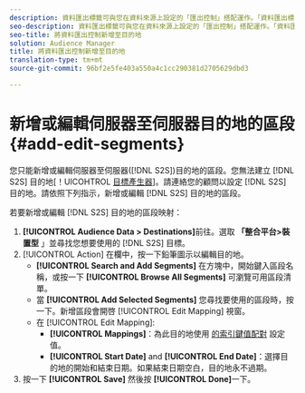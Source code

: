 ```yaml
---
description: 資料匯出標籤可與您在資料來源上設定的「匯出控制」搭配運作。「資料匯出標籤」可防止您將受限制的特性新增至區段，以及將區段資料傳送至目的地。您可以將多個匯出標籤設定為新的或現有的Cookie或URL目的地。
seo-description: 資料匯出標籤可與您在資料來源上設定的「匯出控制」搭配運作。「資料匯出標籤」可防止您將受限制的特性新增至區段，以及將區段資料傳送至目的地。您可以將多個匯出標籤設定為新的或現有的Cookie或URL目的地。
seo-title: 將資料匯出控制新增至目的地
solution: Audience Manager
title: 將資料匯出控制新增至目的地
translation-type: tm+mt
source-git-commit: 96bf2e5fe403a550a4c1cc290381d2705629dbd3

---
```



# 新增或編輯伺服器至伺服器目的地的區段 {#add-edit-segments}

您只能新增或編輯伺服器至伺服器([!DNL S2S])目的地的區段。您無法建立 [!DNL S2S] 目的地[！UICOHTROL [目標產生器](/help/using/features/destinations/destination-builder.md)]。請連絡您的顧問以設定 [!DNL S2S] 目的地。請依照下列指示，新增或編輯 [!DNL S2S] 目的地的區段。

<!-- destination-s2s-edit.xml -->

若要新增或編輯 [!DNL S2S] 目的地的區段映射：

1. **[!UICONTROL Audience Data > Destinations]**&#x200B;前往。選取 **「整合平台&gt;裝置型** 」並尋找您想要使用的 [!DNL S2S] 目標。
2. [!UICONTROL Action] 在欄中，按一下鉛筆圖示以編輯目的地。
   * **[!UICONTROL Search and Add Segments]** 在方塊中，開始鍵入區段名稱，或按一下 **[!UICONTROL Browse All Segments]** 可瀏覽可用區段清單。
   * 當 **[!UICONTROL Add Selected Segments]** 您尋找要使用的區段時，按一下。新增區段會開啓 [!UICONTROL Edit Mapping] 視窗。
   * 在 [!UICONTROL Edit Mapping]:
      * **[!UICONTROL Mappings]**：為此目的地使用 [的索引鍵值配對](../../features/destinations/key-value-pairs.md) 設定值。
      * **[!UICONTROL Start Date]** and **[!UICONTROL End Date]**：選擇目的地的開始和結束日期。如果結束日期空白，目的地永不過期。
3. 按一下 **[!UICONTROL Save]** 然後按 **[!UICONTROL Done]**&#x200B;一下。